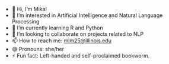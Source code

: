 - 👋 Hi, I’m Mika!
- 👀 I’m interested in Artificial Intelligence and Natural Language Processing
- 🌱 I’m currently learning R and Python
- 💞️ I’m looking to collaborate on projects related to NLP
- 📫 How to reach me: mlm25@illinois.edu
- 😄 Pronouns: she/her
- ⚡ Fun fact: Left-handed and self-proclaimed bookworm. 

<!---
mikalumartins/mikalumartins is a ✨ special ✨ repository because its `README.md` (this file) appears on your GitHub profile.
You can click the Preview link to take a look at your changes.
--->

